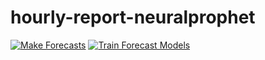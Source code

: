 # hourly-report-neuralprophet

[![Make Forecasts](https://github.com/drdevinhopkins/hourly-report-neuralprophet/actions/workflows/make_forecasts.yml/badge.svg)](https://github.com/drdevinhopkins/hourly-report-neuralprophet/actions/workflows/make_forecasts.yml)
[![Train Forecast Models](https://github.com/drdevinhopkins/hourly-report-neuralprophet/actions/workflows/train_forecast_models.yml/badge.svg)](https://github.com/drdevinhopkins/hourly-report-neuralprophet/actions/workflows/train_forecast_models.yml)
